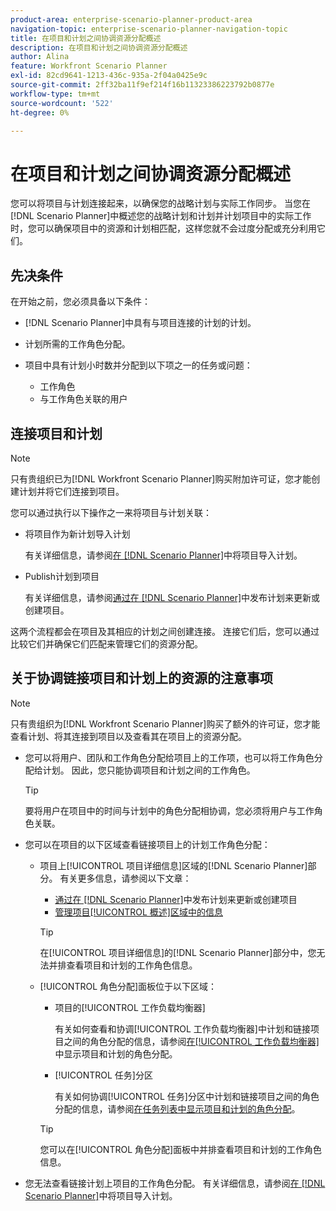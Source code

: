 ```yaml
---
product-area: enterprise-scenario-planner-product-area
navigation-topic: enterprise-scenario-planner-navigation-topic
title: 在项目和计划之间协调资源分配概述
description: 在项目和计划之间协调资源分配概述
author: Alina
feature: Workfront Scenario Planner
exl-id: 82cd9641-1213-436c-935a-2f04a0425e9c
source-git-commit: 2ff32ba11f9ef214f16b11323386223792b0877e
workflow-type: tm+mt
source-wordcount: '522'
ht-degree: 0%

---
```


# 在项目和计划之间协调资源分配概述

<!--
<p data-mc-conditions="QuicksilverOrClassic.Draft mode">(NOTE: two more articles were added to split content from here according to where the reconciling can happen) </p>
-->

您可以将项目与计划连接起来，以确保您的战略计划与实际工作同步。 当您在[!DNL Scenario Planner]中概述您的战略计划和计划并计划项目中的实际工作时，您可以确保项目中的资源和计划相匹配，这样您就不会过度分配或充分利用它们。

## 先决条件

在开始之前，您必须具备以下条件：

* [!DNL Scenario Planner]中具有与项目连接的计划的计划。
* 计划所需的工作角色分配。
* 项目中具有计划小时数并分配到以下项之一的任务或问题：

   * 工作角色
   * 与工作角色关联的用户

## 连接项目和计划

>[!NOTE]
>
>只有贵组织已为[!DNL Workfront Scenario Planner]购买附加许可证，您才能创建计划并将它们连接到项目。

您可以通过执行以下操作之一来将项目与计划关联：

* 将项目作为新计划导入计划

  有关详细信息，请参阅[在 [!DNL Scenario Planner]](../scenario-planner/import-projects-to-plans.md)中将项目导入计划。

* Publish计划到项目

  有关详细信息，请参阅[通过在 [!DNL Scenario Planner]](../scenario-planner/publish-scenarios-update-projects.md)中发布计划来更新或创建项目。

这两个流程都会在项目及其相应的计划之间创建连接。 连接它们后，您可以通过比较它们并确保它们匹配来管理它们的资源分配。

## 关于协调链接项目和计划上的资源的注意事项

>[!NOTE]
>
>只有贵组织为[!DNL Workfront Scenario Planner]购买了额外的许可证，您才能查看计划、将其连接到项目以及查看其在项目上的资源分配。

* 您可以将用户、团队和工作角色分配给项目上的工作项，也可以将工作角色分配给计划。 因此，您只能协调项目和计划之间的工作角色。

  >[!TIP]
  >
  >要将用户在项目中的时间与计划中的角色分配相协调，您必须将用户与工作角色关联。

* 您可以在项目的以下区域查看链接项目上的计划工作角色分配：

   * 项目上[!UICONTROL 项目详细信息]区域的[!DNL Scenario Planner]部分。 有关更多信息，请参阅以下文章：

      * [通过在 [!DNL Scenario Planner]](../scenario-planner/publish-scenarios-update-projects.md)中发布计划来更新或创建项目
      * [管理项目[!UICONTROL 概述]区域中的信息](../manage-work/projects/manage-projects/understand-project-overview-area.md)

     >[!TIP]
     >
     >在[!UICONTROL 项目详细信息]的[!DNL Scenario Planner]部分中，您无法并排查看项目和计划的工作角色信息。

   * [!UICONTROL 角色分配]面板位于以下区域：

      * 项目的[!UICONTROL 工作负载均衡器]

        有关如何查看和协调[!UICONTROL 工作负载均衡器]中计划和链接项目之间的角色分配的信息，请参阅[在[!UICONTROL 工作负载均衡器]](../scenario-planner/show-role-allocation-workload-balancer.md)中显示项目和计划的角色分配。

      * [!UICONTROL 任务]分区

        有关如何协调[!UICONTROL 任务]分区中计划和链接项目之间的角色分配的信息，请参阅[在任务列表中显示项目和计划的角色分配](../scenario-planner/show-role-allocation-task-list-nwe.md)。

     >[!TIP]
     >
     >您可以在[!UICONTROL 角色分配]面板中并排查看项目和计划的工作角色信息。

* 您无法查看链接计划上项目的工作角色分配。 有关详细信息，请参阅[在 [!DNL Scenario Planner]](../scenario-planner/import-projects-to-plans.md)中将项目导入计划。

  <!--
  <MadCap:conditionalText data-mc-conditions="QuicksilverOrClassic.Draft mode">
  (NOTE: this might change - project job role visibility into initiative)
  </MadCap:conditionalText>
  -->
